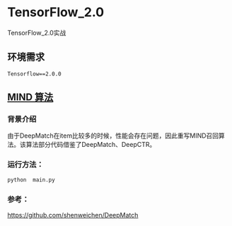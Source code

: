 # TensorFlow_2.0
TensorFlow_2.0实战

## 环境需求
 ```angular2
Tensorflow==2.0.0
```

## [MIND 算法](https://arxiv.org/pdf/1904.08030.pdf)
### 背景介绍

由于DeepMatch在item比较多的时候，性能会存在问题，因此重写MIND召回算法。该算法部分代码借鉴了DeepMatch、DeepCTR。

### 运行方法：
```bash
python  main.py
```

### 参考：
https://github.com/shenweichen/DeepMatch

